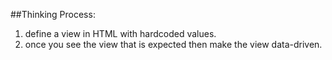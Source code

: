 ##Thinking Process:
1) define a view in HTML with hardcoded values.
2) once you see the view that is expected then make the view data-driven.
